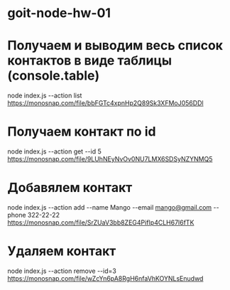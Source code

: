 # goit-node-hw-01

# Получаем и выводим весь список контактов в виде таблицы (console.table)
node index.js --action list
https://monosnap.com/file/bbFGTc4xpnHp2Q89Sk3XFMoJ056DDl

# Получаем контакт по id
node index.js --action get --id 5
https://monosnap.com/file/9LUhNEyNvOv0NU7LMX6SDSyNZYNMQ5

# Добавялем контакт
node index.js --action add --name Mango --email mango@gmail.com --phone 322-22-22
https://monosnap.com/file/SrZUaV3bb8ZEG4PifIp4CLH67l6fTK

# Удаляем контакт
node index.js --action remove --id=3
https://monosnap.com/file/wZcYn6pA8RgH6nfaVhKOYNLsEnudwd